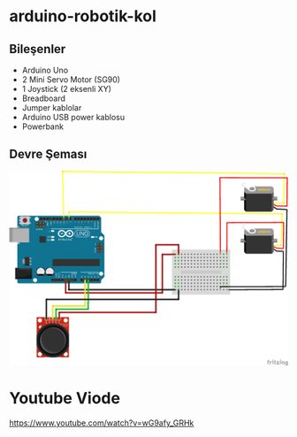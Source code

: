 # arduino-robotik-kol

## Bileşenler
* Arduino Uno
* 2 Mini Servo Motor (SG90)
* 1 Joystick (2 eksenli XY)
* Breadboard
* Jumper kablolar
* Arduino USB power kablosu
* Powerbank

## Devre Şeması
![devre-semasi](servo-robot-kol.png)



# Youtube Viode
https://www.youtube.com/watch?v=wG9afy_GRHk
